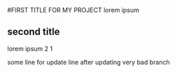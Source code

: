 #FIRST TITLE FOR MY PROJECT
lorem ipsum 

## second title
lorem ipsum 2 1

some line for update line after updating very bad branch

